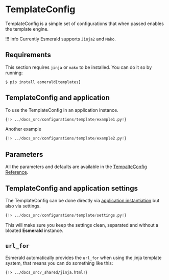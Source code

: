 # TemplateConfig

TemplateConfig is a simple set of configurations that when passed enables the template engine.

!!! info
    Currently Esmerald supports `Jinja2` and `Mako`.

## Requirements

This section requires `jinja` or `mako` to be installed. You can do it so by running:

```shell
$ pip install esmerald[templates]
```

## TemplateConfig and application

To use the TemplateConfig in an application instance.

```python hl_lines="4-5 9"
{!> ../docs_src/configurations/template/example1.py!}
```

Another example

```python hl_lines="4-5 9"
{!> ../docs_src/configurations/template/example2.py!}
```

## Parameters

All the parameters and defaults are available in the [TempalteConfig Reference](../references/configurations/template.md).

## TemplateConfig and application settings

The TemplateConfig can be done directly via [application instantiation](#templateconfig-and-application)
but also via settings.

```python
{!> ../docs_src/configurations/template/settings.py!}
```

This will make sure you keep the settings clean, separated and without a bloated **Esmerald** instance.

## `url_for`

Esmerald automatically provides the `url_for` when using the jinja template system, that means
you can do something like this:

```jinja
{!> ../docs_src/_shared/jinja.html!}
```
